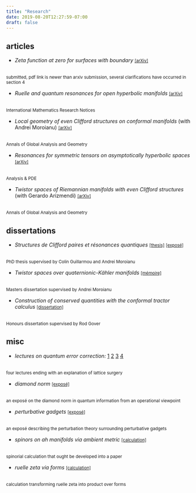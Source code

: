 ```yaml
---
title: "Research"
date: 2019-08-20T12:27:59-07:00
draft: false
---
```


## articles

* *Zeta function at zero for surfaces with boundary*
<a href="https://arxiv.org/abs/1803.10982"><small>[arXiv]</small></a>
</br>
<small>submitted, pdf link is newer than arxiv submission, several clarifications have occurred in section 4</small>

* *Ruelle and quantum resonances for open hyperbolic manifolds*
<a href="https://arxiv.org/abs/1708.01200"><small>[arXiv]</small></a>
</br>
<small>International Mathematics Research Notices</small>

* *Local geometry of even Clifford structures on conformal manifolds* (with Andrei Moroianu)
<a href="https://arxiv.org/abs/1611.01665"><small>[arXiv]</small></a>
</br>
<small>Annals of Global Analysis and Geometry</small>

* *Resonances for symmetric tensors on asymptotically hyperbolic spaces*
<a href="https://arxiv.org/abs/1609.06527"><small>[arXiv]</small></a>
</br>
<small>Analysis & PDE</small>

* *Twistor spaces of Riemannian manifolds with even Clifford structures* (with Gerardo Arizmendi)
<a href="https://arxiv.org/abs/1602.04159"><small>[arXiv]</small></a>
</br>
<small>Annals of Global Analysis and Geometry</small>

## dissertations

* *Structures de Clifford paires et résonances quantiques*
<a href="/pdf/dissertations/phd.pdf"><small>[thesis]</small></a>
<a href="/pdf/dissertations/expose.pdf"><small>[exposé]</small></a>
</br>
<small>PhD thesis supervised by Colin Guillarmou and Andrei Moroianu</small>

* *Twistor spaces over quaternionic-Kähler manifolds*
<a href="/pdf/dissertations/mem.pdf"><small>[mémoire]</small></a>
</br>
<small>Masters dissertation supervised by Andrei Moroianu</small>

* *Construction of conserved quantities with the conformal tractor calculus*
<a href="/pdf/dissertations/hon.pdf"><small>[dissertation]</small></a>
</br>
<small>Honours dissertation supervised by Rod Gover</small>


## misc

* *lectures on quantum error correction:*
[1](/pdf/misc_math/qec_lecture_1.pdf)
[2](/pdf/misc_math/qec_lecture_2.pdf)
[3](/pdf/misc_math/qec_lecture_3.pdf)
[4](/pdf/misc_math/qec_lecture_4.pdf)
</br>
<small>four lectures ending with an explanation of lattice surgery</small>

* *diamond norm*
<a href="/pdf/misc_math/diamond_norm.pdf"><small>[exposé]</small></a>
</br>
<small>an exposé on the diamond norm in quantum information from an operational viewpoint</small>

* *perturbative gadgets*
<a href="/pdf/misc_math/rigetti_interview.pdf"><small>[exposé]</small></a>
</br>
<small>an exposé describing the perturbation theory surrounding perturbative gadgets</small>

* *spinors on ah manifolds via ambient metric*
<a href="/pdf/misc_math/dirac_via_ambient.pdf"><small>[calculation]</small></a>
</br>
<small>spinorial calculation that ought be developed into a paper</small>

* *ruelle zeta via forms*
<a href="/pdf/misc_math/zeta_standard_calculation.pdf"><small>[calculation]</small></a>
</br>
<small>calculation transforming ruelle zeta into product over forms</small>

